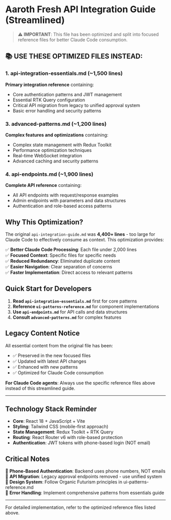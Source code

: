 # Aaroth Fresh API Integration Guide (Streamlined)

> ⚠️ **IMPORTANT**: This file has been optimized and split into focused reference files for better Claude Code consumption.

## 📚 USE THESE OPTIMIZED FILES INSTEAD:

### 1. **api-integration-essentials.md** (~1,500 lines)
**Primary integration reference** containing:
- Core authentication patterns and JWT management
- Essential RTK Query configuration  
- Critical API migration from legacy to unified approval system
- Basic error handling and security patterns



### 3. **advanced-patterns.md** (~1,200 lines)
**Complex features and optimizations** containing:
- Complex state management with Redux Toolkit
- Performance optimization techniques
- Real-time WebSocket integration
- Advanced caching and security patterns

### 4. **api-endpoints.md** (~1,900 lines)
**Complete API reference** containing:
- All API endpoints with request/response examples
- Admin endpoints with parameters and data structures
- Authentication and role-based access patterns

## Why This Optimization?

The original `api-integration-guide.md` was **4,400+ lines** - too large for Claude Code to effectively consume as context. This optimization provides:

✅ **Better Claude Code Processing**: Each file under 2,000 lines  
✅ **Focused Context**: Specific files for specific needs  
✅ **Reduced Redundancy**: Eliminated duplicate content  
✅ **Easier Navigation**: Clear separation of concerns  
✅ **Faster Implementation**: Direct access to relevant patterns  

## Quick Start for Developers

1. **Read `api-integration-essentials.md`** first for core patterns
2. **Reference `ui-patterns-reference.md`** for component implementations  
3. **Use `api-endpoints.md`** for API calls and data structures
4. **Consult `advanced-patterns.md`** for complex features

## Legacy Content Notice

All essential content from the original file has been:
- ✅ Preserved in the new focused files
- ✅ Updated with latest API changes  
- ✅ Enhanced with new patterns
- ✅ Optimized for Claude Code consumption

**For Claude Code agents**: Always use the specific reference files above instead of this streamlined guide.

---

## Technology Stack Reminder

- **Core**: React 18 + JavaScript + Vite
- **Styling**: Tailwind CSS (mobile-first approach)  
- **State Management**: Redux Toolkit + RTK Query
- **Routing**: React Router v6 with role-based protection
- **Authentication**: JWT tokens with phone-based login (NOT email)

## Critical Notes

🚨 **Phone-Based Authentication**: Backend uses phone numbers, NOT emails  
🚨 **API Migration**: Legacy approval endpoints removed - use unified system  
🚨 **Design System**: Follow Organic Futurism principles in ui-patterns-reference.md  
🚨 **Error Handling**: Implement comprehensive patterns from essentials guide

---

For detailed implementation, refer to the optimized reference files listed above.